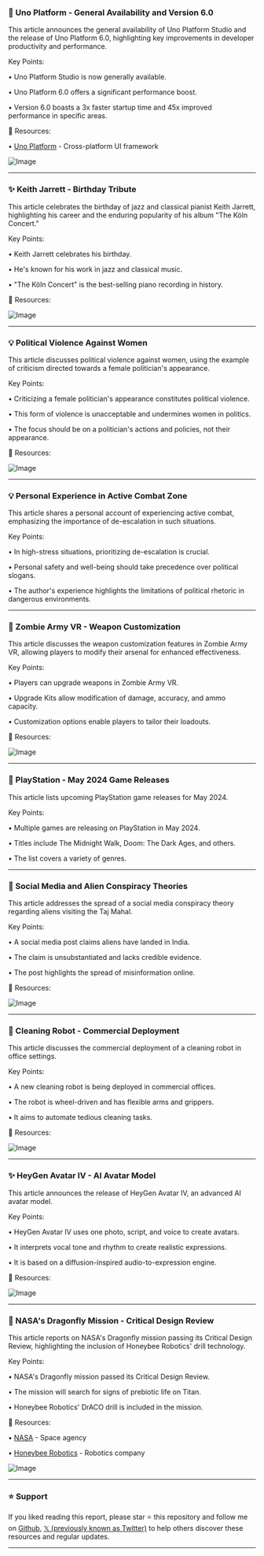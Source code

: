 ### 🚀 Uno Platform - General Availability and Version 6.0

This article announces the general availability of Uno Platform Studio and the release of Uno Platform 6.0, highlighting key improvements in developer productivity and performance.

Key Points:

• Uno Platform Studio is now generally available.


• Uno Platform 6.0 offers a significant performance boost.


• Version 6.0 boasts a 3x faster startup time and 45x improved performance in specific areas.


🔗 Resources:

• [Uno Platform](https://x.com/UnoPlatform) - Cross-platform UI framework


![Image](https://pbs.twimg.com/amplify_video_thumb/1920535907087650816/img/OEKmT2G-PjNtSBPv.jpg)


---

### ✨ Keith Jarrett - Birthday Tribute

This article celebrates the birthday of jazz and classical pianist Keith Jarrett, highlighting his career and the enduring popularity of his album "The Köln Concert."

Key Points:

• Keith Jarrett celebrates his birthday.


• He's known for his work in jazz and classical music.


• "The Köln Concert" is the best-selling piano recording in history.



🔗 Resources:

![Image](https://pbs.twimg.com/amplify_video_thumb/1920533564430462976/img/8ZdEM2vVPuBeusqL.jpg)


---

### 💡 Political Violence Against Women

This article discusses political violence against women, using the example of criticism directed towards a female politician's appearance.

Key Points:

• Criticizing a female politician's appearance constitutes political violence.


• This form of violence is unacceptable and undermines women in politics.


• The focus should be on a politician's actions and policies, not their appearance.



🔗 Resources:

![Image](https://pbs.twimg.com/amplify_video_thumb/1920497622411845632/img/a8n_dNFR7DH1Z-rR.jpg)


---

### 💡 Personal Experience in Active Combat Zone

This article shares a personal account of experiencing active combat, emphasizing the importance of de-escalation in such situations.


Key Points:

• In high-stress situations, prioritizing de-escalation is crucial.


• Personal safety and well-being should take precedence over political slogans.


• The author's experience highlights the limitations of political rhetoric in dangerous environments.



---

### 🚀 Zombie Army VR - Weapon Customization

This article discusses the weapon customization features in Zombie Army VR, allowing players to modify their arsenal for enhanced effectiveness.


Key Points:

• Players can upgrade weapons in Zombie Army VR.


• Upgrade Kits allow modification of damage, accuracy, and ammo capacity.


• Customization options enable players to tailor their loadouts.


🔗 Resources:

![Image](https://pbs.twimg.com/tweet_video_thumb/GqckHW-WoAAwmQP.jpg)


---

### 🚀 PlayStation - May 2024 Game Releases

This article lists upcoming PlayStation game releases for May 2024.


Key Points:

• Multiple games are releasing on PlayStation in May 2024.


• Titles include The Midnight Walk, Doom: The Dark Ages, and others.


• The list covers a variety of genres.



---

### 🤖 Social Media and Alien Conspiracy Theories

This article addresses the spread of a social media conspiracy theory regarding aliens visiting the Taj Mahal.

Key Points:

• A social media post claims aliens have landed in India.


• The claim is unsubstantiated and lacks credible evidence.


• The post highlights the spread of misinformation online.


🔗 Resources:

![Image](https://pbs.twimg.com/amplify_video_thumb/1920174483865800704/img/J2xLZbyRBkQnKXe7.jpg)


---

### 🤖 Cleaning Robot - Commercial Deployment

This article discusses the commercial deployment of a cleaning robot in office settings.

Key Points:

• A new cleaning robot is being deployed in commercial offices.


• The robot is wheel-driven and has flexible arms and grippers.


• It aims to automate tedious cleaning tasks.



🔗 Resources:

![Image](https://pbs.twimg.com/amplify_video_thumb/1919778719897456640/img/pmU7XodnpJl1ZTXG.jpg)


---

### ✨ HeyGen Avatar IV - AI Avatar Model

This article announces the release of HeyGen Avatar IV, an advanced AI avatar model.

Key Points:

• HeyGen Avatar IV uses one photo, script, and voice to create avatars.


• It interprets vocal tone and rhythm to create realistic expressions.


• It is based on a diffusion-inspired audio-to-expression engine.


🔗 Resources:

![Image](https://pbs.twimg.com/amplify_video_thumb/1919762374053265409/img/Q1QKNoKh3TuTjWqT.jpg)


---

### 🚀 NASA's Dragonfly Mission - Critical Design Review

This article reports on NASA's Dragonfly mission passing its Critical Design Review, highlighting the inclusion of Honeybee Robotics' drill technology.


Key Points:

• NASA's Dragonfly mission passed its Critical Design Review.


• The mission will search for signs of prebiotic life on Titan.


• Honeybee Robotics' DrACO drill is included in the mission.



🔗 Resources:

• [NASA](https://x.com/NASA) -  Space agency


• [Honeybee Robotics](https://x.com/blueorigin) -  Robotics company


![Image](https://pbs.twimg.com/media/GpVInNrbYAAGpbZ?format=jpg&name=small)


---

### ⭐️ Support

If you liked reading this report, please star ⭐️ this repository and follow me on [Github](https://github.com/Drix10), [𝕏 (previously known as Twitter)](https://x.com/DRIX_10_) to help others discover these resources and regular updates.

---
